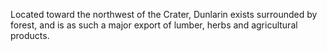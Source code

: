Located toward the northwest of the Crater, Dunlarin exists surrounded by forest, and is as such a major export of lumber, herbs and agricultural products.